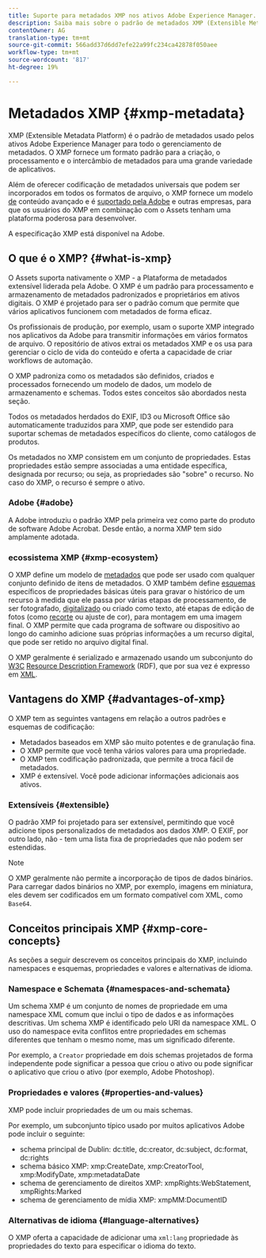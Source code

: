 ```yaml
---
title: Suporte para metadados XMP nos ativos Adobe Experience Manager.
description: Saiba mais sobre o padrão de metadados XMP (Extensible Metadata Platform) usado pelos ativos do Experience Manager para o gerenciamento de metadados. O XMP fornece um formato padrão para a criação, o processamento e o intercâmbio de metadados para uma grande variedade de aplicativos.
contentOwner: AG
translation-type: tm+mt
source-git-commit: 566add37d6dd7efe22a99fc234ca42878f050aee
workflow-type: tm+mt
source-wordcount: '817'
ht-degree: 19%

---
```



# Metadados XMP {#xmp-metadata}

XMP (Extensible Metadata Platform) é o padrão de metadados usado pelos ativos Adobe Experience Manager para todo o gerenciamento de metadados. O XMP fornece um formato padrão para a criação, o processamento e o intercâmbio de metadados para uma grande variedade de aplicativos.

Além de oferecer codificação de metadados universais que podem ser incorporados em todos os formatos de arquivo, o XMP fornece um modelo [de](xmp.md#xmp-core-concepts) conteúdo avançado e é [suportado pela Adobe](xmp.md#advantages-of-xmp) e outras empresas, para que os usuários do XMP em combinação com o Assets tenham uma plataforma poderosa para desenvolver.

A especificação [](https://www.adobe.com/devnet/xmp.html) XMP está disponível na Adobe.

## O que é o XMP? {#what-is-xmp}

O Assets suporta nativamente o XMP - a Plataforma de metadados extensível liderada pela Adobe. O XMP é um padrão para processamento e armazenamento de metadados padronizados e proprietários em ativos digitais. O XMP é projetado para ser o padrão comum que permite que vários aplicativos funcionem com metadados de forma eficaz.

Os profissionais de produção, por exemplo, usam o suporte XMP integrado nos aplicativos da Adobe para transmitir informações em vários formatos de arquivo. O repositório de ativos extrai os metadados XMP e os usa para gerenciar o ciclo de vida do conteúdo e oferta a capacidade de criar workflows de automação.

O XMP padroniza como os metadados são definidos, criados e processados fornecendo um modelo de dados, um modelo de armazenamento e schemas. Todos estes conceitos são abordados nesta seção.

Todos os metadados herdados do EXIF, ID3 ou Microsoft Office são automaticamente traduzidos para XMP, que pode ser estendido para suportar schemas de metadados específicos do cliente, como catálogos de produtos.

Os metadados no XMP consistem em um conjunto de propriedades. Estas propriedades estão sempre associadas a uma entidade específica, designada por recurso; ou seja, as propriedades são &quot;sobre&quot; o recurso. No caso do XMP, o recurso é sempre o ativo.

### Adobe {#adobe}

A Adobe introduziu o padrão XMP pela primeira vez como parte do produto de software Adobe Acrobat. Desde então, a norma XMP tem sido amplamente adotada.

### ecossistema XMP {#xmp-ecosystem}

O XMP define um modelo de [metadados](https://pt.wikipedia.org/wiki/Metadados) que pode ser usado com qualquer conjunto definido de itens de metadados. O XMP também define [esquemas](https://en.wikipedia.org/wiki/XML_schema) específicos de propriedades básicas úteis para gravar o histórico de um recurso à medida que ele passa por várias etapas de processamento, de ser fotografado, [digitalizado](https://pt.wikipedia.org/wiki/Digitalizador) ou criado como texto, até etapas de edição de fotos (como [recorte](https://en.wikipedia.org/wiki/Cropping_%28image%29) ou ajuste de cor), para montagem em uma imagem final. O XMP permite que cada programa de software ou dispositivo ao longo do caminho adicione suas próprias informações a um recurso digital, que pode ser retido no arquivo digital final.

O XMP geralmente é serializado e armazenado usando um subconjunto do [W3C](https://pt.wikipedia.org/wiki/World_Wide_Web_Consortium) [Resource Description Framework](https://pt.wikipedia.org/wiki/Resource_Description_Framework) (RDF), que por sua vez é expresso em [XML](https://pt.wikipedia.org/wiki/XML).

## Vantagens do XMP {#advantages-of-xmp}

O XMP tem as seguintes vantagens em relação a outros padrões e esquemas de codificação:

* Metadados baseados em XMP são muito potentes e de granulação fina.
* O XMP permite que você tenha vários valores para uma propriedade.
* O XMP tem codificação padronizada, que permite a troca fácil de metadados.
* XMP é extensível. Você pode adicionar informações adicionais aos ativos.

### Extensíveis {#extensible}

O padrão XMP foi projetado para ser extensível, permitindo que você adicione tipos personalizados de metadados aos dados XMP. O EXIF, por outro lado, não - tem uma lista fixa de propriedades que não podem ser estendidas.

>[!NOTE]
>
>O XMP geralmente não permite a incorporação de tipos de dados binários. Para carregar dados binários no XMP, por exemplo, imagens em miniatura, eles devem ser codificados em um formato compatível com XML, como `Base64`.

## Conceitos principais XMP {#xmp-core-concepts}

As seções a seguir descrevem os conceitos principais do XMP, incluindo namespaces e esquemas, propriedades e valores e alternativas de idioma.

### Namespace e Schemata {#namespaces-and-schemata}

Um schema XMP é um conjunto de nomes de propriedade em uma namespace XML comum que inclui o tipo de dados e as informações descritivas. Um schema XMP é identificado pelo URI da namespace XML. O uso do namespace evita conflitos entre propriedades em schemas diferentes que tenham o mesmo nome, mas um significado diferente.

Por exemplo, a `Creator` propriedade em dois schemas projetados de forma independente pode significar a pessoa que criou o ativo ou pode significar o aplicativo que criou o ativo (por exemplo, Adobe Photoshop).

### Propriedades e valores {#properties-and-values}

XMP pode incluir propriedades de um ou mais schemas.

Por exemplo, um subconjunto típico usado por muitos aplicativos Adobe pode incluir o seguinte:

* schema principal de Dublin: dc:title, dc:creator, dc:subject, dc:format, dc:rights
* schema básico XMP: xmp:CreateDate, xmp:CreatorTool, xmp:ModifyDate, xmp:metadataDate
* schema de gerenciamento de direitos XMP: xmpRights:WebStatement, xmpRights:Marked
* schema de gerenciamento de mídia XMP: xmpMM:DocumentID

### Alternativas de idioma {#language-alternatives}

O XMP oferta a capacidade de adicionar uma `xml:lang` propriedade às propriedades do texto para especificar o idioma do texto.
